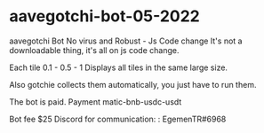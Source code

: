 # aavegotchi-bot-05-2022
aavegotchi Bot No virus and Robust - Js Code change
It's not a downloadable thing, it's all on js code change.

Each tile 0.1 - 0.5 - 1 Displays all tiles in the same large size.

Also gotchie collects them automatically, you just have to run them.


The bot is paid.
Payment matic-bnb-usdc-usdt

Bot fee $25
Discord for communication: : EgemenTR#6968
